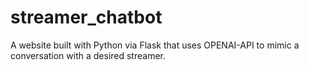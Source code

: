 # streamer_chatbot
A website built with Python via Flask that uses OPENAI-API to mimic a conversation with a desired streamer.
